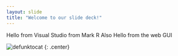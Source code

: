 ```yaml
---
layout: slide
title: "Welcome to our slide deck!"
---
```


Hello from Visual Studio from Mark R
Also Hello from the web GUI

![defunktocat](https://octodex.github.com/images/defunktocat.png)
{: .center}
